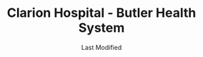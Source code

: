 ---
layout: location-page
date: Last Modified
description: "Local COVID-19 testing is available at Clarion Hospital - Butler Health System in Clarion, Pennsylvania, USA."
permalink: "locations/pennsylvania/clarion/clarion-hospital-butler-health-system/"
tags:
  - locations
  - pennsylvania
title: Clarion Hospital - Butler Health System
uniqueName: clarion-hospital-butler-health-system
state: Pennsylvania
stateAbbr: PA
hood: "Clarion County"
address: "1 Hospital Dr"
city: "Clarion"
zip: "16214"
zipsNearby: "14720 14724 14738 14701 14702 14750 14758 14767 16110 16210 15001 15101 15710 15003 15711 15613 15712 15615 15920 16111 15618 15005 15006 15007 15714 15760 16402 15009 15010 16616 15922 15821 16112 16211 16825 15715 15716 15717 15750 16619 15923 15619 16016 16017 16018 16020 15014 15104 15015 16620 15823 15824 15825 15828 16022 15720 16001 16002 16003 15827 16023 16212 16213 16024 16403 16311 15722 16404 16432 15723 16312 15721 15724 16624 15024 16025 16313 16214 16113 15725 16114 16830 16372 15727 15728 15761 16627 16314 16405 15927 15729 16316 16027 15027 16217 16317 15731 16407 15829 16218 15624 15732 15739 15030 16220 16221 15032 16833 16725 16726 15831 16115 16222 15733 15626 15627 15929 16223 15734 15801 16028 16029 15035 15112 15629 16030 15931 16412 16444 16116 15736 16413 16117 15737 15738 16373 16321 16322 16120 16033 15632 16224 16639 15840 16121 16034 16225 16640 16123 15633 15841 16226 16228 16035 16036 16323 16124 15042 16229 16836 16850 16326 16416 15044 16732 15741 16644 15742 15116 16838 16420 16125 16127 16327 16130 15744 15635 16422 16037 15636 16038 16131 15049 16646 16675 16230 16733 15745 16039 16040 15746 16132 15747 15713 15748 16651 16698 16843 15641 16328 15701 15705 15051 15127 16329 16656 16133 16734 16134 15845 16728 16735 16041 16374 15752 15846 16201 16232 15847 16136 16331 15753 16375 15647 15656 16233 16738 16234 16424 15754 16235 16257 16333 15848 15866 15662 16045 16236 15756 16645 16661 15757 15665 16238 16334 16239 15759 16046 16066 16240 16335 16388 16137 16427 16855 15061 16663 16858 16740 15668 15943 15065 15670 16140 16242 16253 15066 16101 16102 16103 16105 16107 16108 15671 15944 16141 15068 15069 16861 16142 16172 15762 15673 15137 16048 16244 15139 16245 16301 16837 16863 15764 16049 16668 15849 15765 16050 15140 15146 15289 15295 16340 16341 16246 16342 16051 16052 16143 15730 15763 15767 15770 15776 15784 16671 16053 16343 15948 15851 15822 15853 16248 15949 15074 15758 15771 15856 15772 16344 15075 16249 16345 15076 16433 16250 15773 15857 16054 15680 15681 16145 16055 16056 15682 16319 16346 15954 16146 16148 16150 16873 16151 16347 15774 16254 15860 15684 16255 16021 16057 16256 16680 16681 15775 16434 15686 16436 15144 15777 16153 16258 15863 16350 15864 15865 15084 16259 16261 16351 15778 16352 16332 16353 16354 15779 16360 15085 16154 16058 15145 15957 15960 16361 16438 16362 16059 15780 15690 16440 16364 15147 16155 15961 16156 16260 16876 15781 16157 16365 16366 16367 16368 16369 16441 16442 15868 15691 16878 16370 15783 16159 16692 16160 16061 15086 15090 15095 15096 16161 15870 15091 15148 16881 16262 16263 16371 16063 44403 44404 44424 44425 44436 44438 44453 15263 15266 15285 15288 15740 16215" 
mapUrl: "http://maps.apple.com/?q=Clarion+Hospital+-+Butler+Health+System&address=1+Hospital+Dr,Clarion,Pennsylvania,16214"
locationType: Please contact for drive-thru/walk-in availability.
phone: "814-226-1362"
website: "https://www.butlerhealthsystem.org/CoronaVirus.aspx"
onlineBooking: undefined
closed: undefined
closedUpdate: April 21st, 2020
notes: "By appointment only. Requires doctor's referral."
days: Contact for hours of operation.
ctaMessage: Learn more
ctaUrl: "https://www.butlerhealthsystem.org/CoronaVirus.aspx"
---